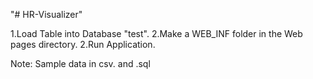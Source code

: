 "# HR-Visualizer"

1.Load Table into Database "test".
2.Make a WEB_INF folder in the Web pages directory.
2.Run Application.

Note: Sample data in csv. and .sql